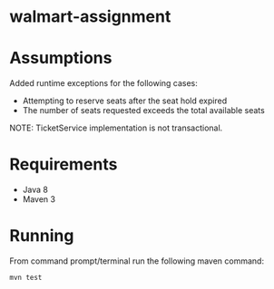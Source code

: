 # walmart-assignment

# Assumptions

Added runtime exceptions for the following cases:
 + Attempting to reserve seats after the seat hold expired
 + The number of seats requested exceeds the total available seats

NOTE: TicketService implementation is not transactional.



# Requirements
+ Java 8
+ Maven 3

# Running
From command prompt/terminal run the following maven command:

    mvn test

